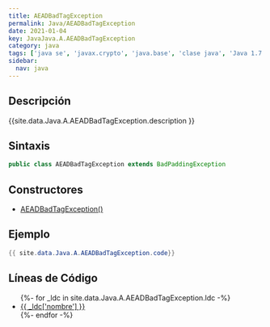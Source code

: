 ```yaml
---
title: AEADBadTagException
permalink: Java/AEADBadTagException
date: 2021-01-04
key: JavaJava.A.AEADBadTagException
category: java
tags: ['java se', 'javax.crypto', 'java.base', 'clase java', 'Java 1.7']
sidebar: 
  nav: java
---
```


## Descripción
{{site.data.Java.A.AEADBadTagException.description }}

## Sintaxis
~~~java
public class AEADBadTagException extends BadPaddingException
~~~

## Constructores
* [AEADBadTagException()](/Java/AEADBadTagException/AEADBadTagException/)

## Ejemplo
~~~java
{{ site.data.Java.A.AEADBadTagException.code}}
~~~

## Líneas de Código
<ul>
{%- for _ldc in site.data.Java.A.AEADBadTagException.ldc -%}
   <li>
       <a href="{{_ldc['url'] }}">{{ _ldc['nombre'] }}</a>
   </li>
{%- endfor -%}
</ul>
